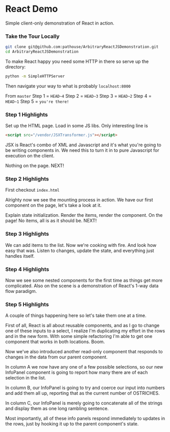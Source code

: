 # React Demo

Simple client-only demonstration of React in action.

### Take the Tour Locally

```bash
git clone git@github.com:pathouse/ArbitraryReactJSDemonstration.git
cd ArbitraryReactJSDemonstration
```
To make React happy you need some HTTP in there so serve up the directory:
```bash
python -m SimpleHTTPServer
```
Then navigate your way to what is probably `localhost:8000`

From `master` 
Step 1 = `HEAD~4`
Step 2 = `HEAD~3`
Step 3 = `HEAD~2`
Step 4 = `HEAD~1`
Step 5 = `you're there!`

### Step 1 Highlights

Set up the HTML page. Load in some JS libs. Only interesting line is 
```html
<script src="/vendor/JSXTransformer.js"></script>
```

JSX is React's combo of XML and Javascript and it's what you're going to be writing 
components in. We need this to turn it in to pure Javascript for execution on the client.

Nothing on the page. NEXT!

### Step 2 Highlights

First checkout `index.html`

Alrighty now we see the mounting process in action. We have our first component on the page, let's take a look at it.

Explain state initialization. Render the items, render the component. On the page! No items, all is as it should be. NEXT!

### Step 3 Highlights

We can add items to the list. Now we're cooking with fire. And look how easy that was. Listen to changes, update the state, and everything just handles itself.

### Step 4 Highlights

Now we see some nested components for the first time as things get more complicated. Also on the scene is a demonstration of React's 1-way data flow paradigm.

### Step 5 Highlights

A couple of things happening here so let's take them one at a time. 

First of all, React is all about reusable components, and as I go to change one of these inputs to a select, I realize I'm duplicating my effort in the rows and in the new form. With some simple refactoring I'm able to get one component that works in both locations. Boom.

Now we've also introduced another read-only component that responds to changes in the data from our parent component. 

In column A we now have any one of a few possible selections, so our new InfoPanel component is going to report how many there are of each selection in the list. 

In column B, our InfoPanel is going to try and coerce our input into numbers and add them all up, reporting that as the current number of OSTRICHES.

In column C, our InfoPanel is merely going to concatenate all of the strings and display them as one long rambling sentence.

Most importantly, all of these info panels respond immediately to updates in the rows, just by hooking it up to the parent component's state.


